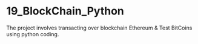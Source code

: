 # 19_BlockChain_Python
The project involves transacting over blockchain Ethereum &amp; Test BitCoins using python coding.
